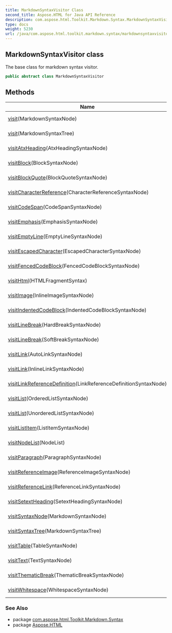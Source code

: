 ```yaml
---
title: MarkdownSyntaxVisitor Class
second_title: Aspose.HTML for Java API Reference
description: com.aspose.html.Toolkit.Markdown.Syntax.MarkdownSyntaxVisitor class. The base class for markdown syntax visitor
type: docs
weight: 5230
url: /java/com.aspose.html.toolkit.markdown.syntax/markdownsyntaxvisitor/
---
```

## MarkdownSyntaxVisitor class

The base class for markdown syntax visitor.

```java
public abstract class MarkdownSyntaxVisitor
```

## Methods

| Name | Description |
| --- | --- |
| [visit](../../com.aspose.html.toolkit.markdown.syntax/markdownsyntaxvisitor/visit/#visit)(MarkdownSyntaxNode) | Defines the interface for visit node. |
| [visit](../../com.aspose.html.toolkit.markdown.syntax/markdownsyntaxvisitor/visit/#visit_1)(MarkdownSyntaxTree) | Defines the interface for visit syntax tree. |
| [visitAtxHeading](../../com.aspose.html.toolkit.markdown.syntax/markdownsyntaxvisitor/visitatxheading/)(AtxHeadingSyntaxNode) | Defines the interface for visit AtxHeadingSyntax. |
| [visitBlock](../../com.aspose.html.toolkit.markdown.syntax/markdownsyntaxvisitor/visitblock/)(BlockSyntaxNode) | Defines the interface for visit block. |
| [visitBlockQuote](../../com.aspose.html.toolkit.markdown.syntax/markdownsyntaxvisitor/visitblockquote/)(BlockQuoteSyntaxNode) | Defines the interface for visit BlockQuoteSyntax. |
| [visitCharacterReference](../../com.aspose.html.toolkit.markdown.syntax/markdownsyntaxvisitor/visitcharacterreference/)(CharacterReferenceSyntaxNode) | Defines the interface for visit CharacterReferenceSyntax. |
| [visitCodeSpan](../../com.aspose.html.toolkit.markdown.syntax/markdownsyntaxvisitor/visitcodespan/)(CodeSpanSyntaxNode) | Defines the interface for visit CodeSpanSyntax. |
| [visitEmphasis](../../com.aspose.html.toolkit.markdown.syntax/markdownsyntaxvisitor/visitemphasis/)(EmphasisSyntaxNode) | Defines the interface for visit EmphasisSyntax. |
| [visitEmptyLine](../../com.aspose.html.toolkit.markdown.syntax/markdownsyntaxvisitor/visitemptyline/)(EmptyLineSyntaxNode) | Defines the interface for visit text line. |
| [visitEscapedCharacter](../../com.aspose.html.toolkit.markdown.syntax/markdownsyntaxvisitor/visitescapedcharacter/)(EscapedCharacterSyntaxNode) | Defines the interface for visit escape character. |
| [visitFencedCodeBlock](../../com.aspose.html.toolkit.markdown.syntax/markdownsyntaxvisitor/visitfencedcodeblock/)(FencedCodeBlockSyntaxNode) | Defines the interface for visit FencedCodeBlockSyntax. |
| [visitHtml](../../com.aspose.html.toolkit.markdown.syntax/markdownsyntaxvisitor/visithtml/)(HTMLFragmentSyntax) | Defines the interface for visit HTMLFragmentSyntax. |
| [visitImage](../../com.aspose.html.toolkit.markdown.syntax/markdownsyntaxvisitor/visitimage/)(InlineImageSyntaxNode) | Defines the interface for visit InlineImageSyntax. |
| [visitIndentedCodeBlock](../../com.aspose.html.toolkit.markdown.syntax/markdownsyntaxvisitor/visitindentedcodeblock/)(IndentedCodeBlockSyntaxNode) | Defines the interface for visit IndentedCodeBlockSyntax. |
| [visitLineBreak](../../com.aspose.html.toolkit.markdown.syntax/markdownsyntaxvisitor/visitlinebreak/#visitlinebreak)(HardBreakSyntaxNode) | Defines the interface for visit HardBreakSyntax. |
| [visitLineBreak](../../com.aspose.html.toolkit.markdown.syntax/markdownsyntaxvisitor/visitlinebreak/#visitlinebreak_1)(SoftBreakSyntaxNode) | Defines the interface for visit SoftBreakSyntax. |
| [visitLink](../../com.aspose.html.toolkit.markdown.syntax/markdownsyntaxvisitor/visitlink/#visitlink)(AutoLinkSyntaxNode) | Defines the interface for visit AutoLinkSyntax. |
| [visitLink](../../com.aspose.html.toolkit.markdown.syntax/markdownsyntaxvisitor/visitlink/#visitlink_1)(InlineLinkSyntaxNode) | Defines the interface for visit InlineLinkSyntax. |
| [visitLinkReferenceDefinition](../../com.aspose.html.toolkit.markdown.syntax/markdownsyntaxvisitor/visitlinkreferencedefinition/)(LinkReferenceDefinitionSyntaxNode) | Defines the interface for visit LinkReferenceDefinitionSyntax. |
| [visitList](../../com.aspose.html.toolkit.markdown.syntax/markdownsyntaxvisitor/visitlist/#visitlist)(OrderedListSyntaxNode) | Defines the interface for visit OrderedListSyntax. |
| [visitList](../../com.aspose.html.toolkit.markdown.syntax/markdownsyntaxvisitor/visitlist/#visitlist_1)(UnorderedListSyntaxNode) | Defines the interface for visit UnorderedListSyntax. |
| [visitListItem](../../com.aspose.html.toolkit.markdown.syntax/markdownsyntaxvisitor/visitlistitem/)(ListItemSyntaxNode) | Defines the interface for visit ListItemSyntax. |
| [visitNodeList](../../com.aspose.html.toolkit.markdown.syntax/markdownsyntaxvisitor/visitnodelist/)(NodeList) | Defines the interface for visit NodeList. |
| [visitParagraph](../../com.aspose.html.toolkit.markdown.syntax/markdownsyntaxvisitor/visitparagraph/)(ParagraphSyntaxNode) | Defines the interface for visit paragraph. |
| [visitReferenceImage](../../com.aspose.html.toolkit.markdown.syntax/markdownsyntaxvisitor/visitreferenceimage/)(ReferenceImageSyntaxNode) | Defines the interface for visit ReferenceImageSyntax. |
| [visitReferenceLink](../../com.aspose.html.toolkit.markdown.syntax/markdownsyntaxvisitor/visitreferencelink/)(ReferenceLinkSyntaxNode) | Defines the interface for visit ReferenceLinkSyntax. |
| [visitSetextHeading](../../com.aspose.html.toolkit.markdown.syntax/markdownsyntaxvisitor/visitsetextheading/)(SetextHeadingSyntaxNode) | Defines the interface for visit SetextHeadingSyntax. |
| [visitSyntaxNode](../../com.aspose.html.toolkit.markdown.syntax/markdownsyntaxvisitor/visitsyntaxnode/)(MarkdownSyntaxNode) | Defines the interface for visit node. |
| [visitSyntaxTree](../../com.aspose.html.toolkit.markdown.syntax/markdownsyntaxvisitor/visitsyntaxtree/)(MarkdownSyntaxTree) | Defines the interface for visit MarkdownSyntaxTree. |
| [visitTable](../../com.aspose.html.toolkit.markdown.syntax/markdownsyntaxvisitor/visittable/)(TableSyntaxNode) | Defines the interface for visit TableSyntax. |
| [visitText](../../com.aspose.html.toolkit.markdown.syntax/markdownsyntaxvisitor/visittext/)(TextSyntaxNode) | Defines the interface for visit text syntax. |
| [visitThematicBreak](../../com.aspose.html.toolkit.markdown.syntax/markdownsyntaxvisitor/visitthematicbreak/)(ThematicBreakSyntaxNode) | Defines the interface for visit ThematicBreakSyntax. |
| [visitWhitespace](../../com.aspose.html.toolkit.markdown.syntax/markdownsyntaxvisitor/visitwhitespace/)(WhitespaceSyntaxNode) | Defines the interface for visit Whitespace Syntax. |

### See Also

* package [com.aspose.html.Toolkit.Markdown.Syntax](../../com.aspose.html.toolkit.markdown.syntax/)
* package [Aspose.HTML](../../)
